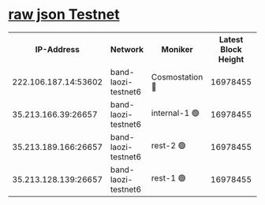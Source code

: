 
[raw json Testnet](https://rpc-check.bandt.stavr.tech/bandt/rpcbandt_result.json)
=

<table><tr><th>IP-Address</th><th>Network</th><th>Moniker</th><th>Latest Block Height</th><th>Earliest Block Height</th><th>Catching Up</th><th>Tx Index</th><th>Voting Power</th><th>Scan Time</th></tr><tr><td>222.106.187.14:53602</td><td>band-laozi-testnet6</td><td>Cosmostation 🔴</td><td>16978455</td><td>16668001</td><td>False</td><td>on</td><td>2203686</td><td>2024-03-20T18:29:04.203001695UTC</td></tr><tr><td>35.213.166.39:26657</td><td>band-laozi-testnet6</td><td>internal-1 🟢</td><td>16978455</td><td>16878455</td><td>False</td><td>on</td><td>0</td><td>2024-03-20T18:29:05.175016571UTC</td></tr><tr><td>35.213.189.166:26657</td><td>band-laozi-testnet6</td><td>rest-2 🟢</td><td>16978455</td><td>16878455</td><td>False</td><td>on</td><td>0</td><td>2024-03-20T18:29:06.089492662UTC</td></tr><tr><td>35.213.128.139:26657</td><td>band-laozi-testnet6</td><td>rest-1 🟢</td><td>16978455</td><td>16878455</td><td>False</td><td>on</td><td>0</td><td>2024-03-20T18:29:06.980933936UTC</td></tr></table>
